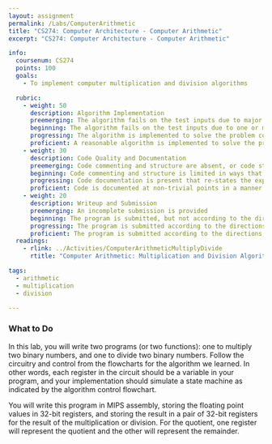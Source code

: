 ```yaml
---
layout: assignment
permalink: /Labs/ComputerArithmetic
title: "CS274: Computer Architecture - Computer Arithmetic"
excerpt: "CS274: Computer Architecture - Computer Arithmetic"

info:
  coursenum: CS274
  points: 100
  goals:
    - To implement computer multiplication and division algorithms

  rubric:
    - weight: 50
      description: Algorithm Implementation
      preemerging: The algorithm fails on the test inputs due to major issues, or the program fails to compile and/or run
      beginning: The algorithm fails on the test inputs due to one or more minor issues
      progressing: The algorithm is implemented to solve the problem correctly according to given test inputs, but would fail if executed in a general case due to a minor issue or omission in the algorithm design or implementation
      proficient: A reasonable algorithm is implemented to solve the problem which correctly solves the problem according to the given test inputs, and would be reasonably expected to solve the problem in the general case
    - weight: 30
      description: Code Quality and Documentation
      preemerging: Code commenting and structure are absent, or code structure departs significantly from best practice, and/or the code departs significantly from the style guide
      beginning: Code commenting and structure is limited in ways that reduce the readability of the program, and/or there are minor departures from the style guide
      progressing: Code documentation is present that re-states the explicit code definitions, and/or code is written that mostly adheres to the style guide
      proficient: Code is documented at non-trivial points in a manner that enhances the readability of the program, and code is written according to the style guide
    - weight: 20
      description: Writeup and Submission
      preemerging: An incomplete submission is provided
      beginning: The program is submitted, but not according to the directions in one or more ways (for example, because it is lacking a readme writeup)
      progressing: The program is submitted according to the directions with a minor omission or correction needed, and with at least superficial responses to the bolded questions throughout
      proficient: The program is submitted according to the directions, including a readme writeup describing the solution, and thoughtful answers to the bolded or textbook questions throughout
  readings:
    - rlink: ../Activities/ComputerArithmeticMultiplyDivide
      rtitle: "Computer Arithmetic: Multiplication and Division Algorithms"

tags:
  - arithmetic
  - multiplication
  - division

---
```


### What to Do

In this lab, you will write two programs (or two functions): one to multiply two binary numbers, and one to divide two binary numbers.  Follow the circuitry and control from the flowcharts for the algorithm we learned.  In other words, each register in the circuit should be a variable in your program, and your implementation should simulate a state machine as indicated by the algorithm control flowchart.

You will write this program in MIPS assembly, storing the floating point values in 32-bit registers, and storing the result in a pair of 32-bit registers for the result of the multiplication or division.  For the quotient, one register will represent the quotient and the other will represent the remainder.